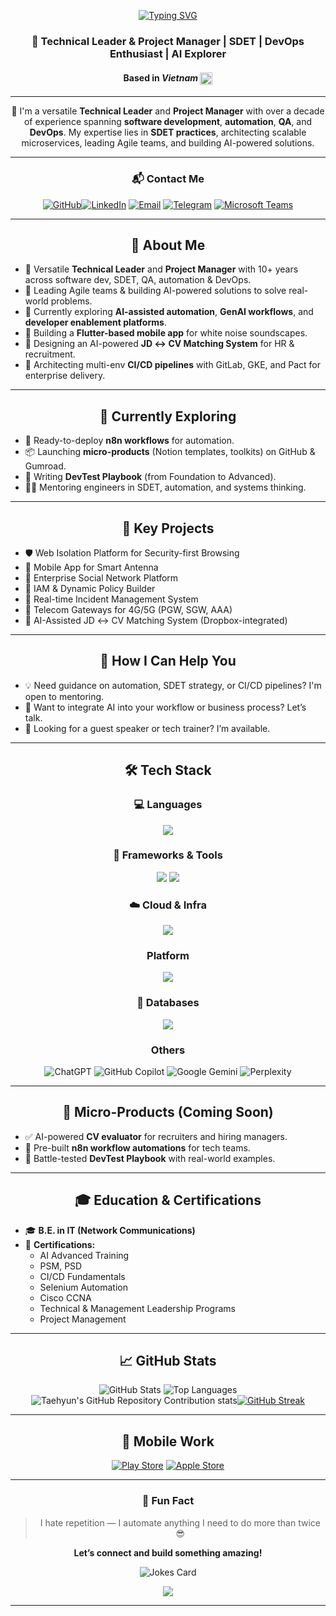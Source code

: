<div align="center">

<a href="https://git.io/typing-svg"><img src="https://readme-typing-svg.herokuapp.com?font=Fira+Code&size=30&duration=3000&pause=1000&color=36F715&background=FFFFFF00&center=true&vCenter=true&width=500&height=70&lines=%F0%9F%91%8B+Hi+there%2C+I'm+Vu+Dang;You+can+call+me+Vic;Nice+to+meet+you" alt="Typing SVG" /></a>

### 🧠 Technical Leader & Project Manager | SDET | DevOps Enthusiast | AI Explorer  
#### Based in _*Vietnam*_ <img src="https://upload.wikimedia.org/wikipedia/commons/2/21/Flag_of_Vietnam.svg" alt="Vietnam Flag" width="20" style="vertical-align: middle;">

</div>

---

<div align="center">

💼 I'm a versatile **Technical Leader** and **Project Manager** with over a decade of experience spanning **software development**, **automation**, **QA**, and **DevOps**. My expertise lies in **SDET practices**, architecting scalable microservices, leading Agile teams, and building AI-powered solutions.

</div>

---
<div align="center">

### 📬 Contact Me

[![GitHub](https://img.shields.io/badge/GitHub-000?style=for-the-badge&logo=github)](https://github.com/vicdang)[![LinkedIn](https://img.shields.io/badge/LinkedIn-0A66C2?style=for-the-badge&logo=linkedin)](https://www.linkedin.com/in/your-linkedin) [![Email](https://img.shields.io/badge/Email-D14836?style=for-the-badge&logo=gmail&logoColor=white)](mailto:vudnn.dl@gmail.com) [![Telegram](https://img.shields.io/badge/Telegram-26A5E4?style=for-the-badge&logo=telegram)](https://t.me/vudnn.dl) [![Microsoft Teams](https://img.shields.io/badge/Microsoft%20Teams-6264A7?style=for-the-badge&logo=microsoft-teams&logoColor=white)](https://teams.microsoft.com/l/chat/0/0?users=your.vudnn.dl@gmail.com)

</div>

---
<div align="center">

## 👋 About Me

</div>

- 💼 Versatile **Technical Leader** and **Project Manager** with 10+ years across software dev, SDET, QA, automation & DevOps.
- 🧠 Leading Agile teams & building AI-powered solutions to solve real-world problems.
- 🔭 Currently exploring **AI-assisted automation**, **GenAI workflows**, and **developer enablement platforms**.
- 📱 Building a **Flutter-based mobile app** for white noise soundscapes.
- 🤖 Designing an AI-powered **JD ↔ CV Matching System** for HR & recruitment.
- 🧩 Architecting multi-env **CI/CD pipelines** with GitLab, GKE, and Pact for enterprise delivery.

---
<div align="center">
  
## 🎯 Currently Exploring

</div>

- 🧪 Ready-to-deploy **n8n workflows** for automation.
- 📦 Launching **micro-products** (Notion templates, toolkits) on GitHub & Gumroad.
- 📘 Writing **DevTest Playbook** (from Foundation to Advanced).
- 👨‍🏫 Mentoring engineers in SDET, automation, and systems thinking.

---
<div align="center">

## 🧩 Key Projects

</div>

- 🛡  Web Isolation Platform for Security-first Browsing
- 📱  Mobile App for Smart Antenna
- 👥  Enterprise Social Network Platform
- 🔐  IAM & Dynamic Policy Builder
- 🚨  Real-time Incident Management System
- 📡  Telecom Gateways for 4G/5G (PGW, SGW, AAA)
- 🤖  AI-Assisted JD ↔ CV Matching System (Dropbox-integrated)

---
<div align="center">

## 🤝 How I Can Help You

</div>

- 💡 Need guidance on automation, SDET strategy, or CI/CD pipelines? I'm open to mentoring.
- 🧩 Want to integrate AI into your workflow or business process? Let’s talk.
- 🎤 Looking for a guest speaker or tech trainer? I’m available.

---
<div align="center">

## 🛠️ Tech Stack

### 💻 Languages
<img src="https://skillicons.dev/icons?i=python,java,nodejs,cs,react,javascript,bash,perl"/>

### 🧰 Frameworks & Tools
<img src="https://skillicons.dev/icons?i=django,flask,angular,express,selenium,nginx,electron,bootstrap,html,css,jquery,tailwind,cypress,jest,d3,dart,elasticsearch,git,bitbucket,github,gitlab,grafana,kafka,postman,maven,npm,sentry,terraform"/>
<img src="https://skillicons.dev/icons?i=ai,photoshop,sketchup,vscode,pycharm,eclipse,vim"/>

### ☁️ Cloud & Infra
<img src="https://skillicons.dev/icons?i=aws,azure,gcp,docker,kubernetes,jenkins,openstack"/>

### Platform
<img src="https://skillicons.dev/icons?i=redhat,ubuntu,linux,windows,apple,debian"/>

### 🧮 Databases
<img src="https://skillicons.dev/icons?i=postgres,mysql,mongo,sqlite"/>

### Others
![ChatGPT](https://img.shields.io/badge/chatGPT-74aa9c?style=for-the-badge&logo=openai&logoColor=white) ![GitHub Copilot](https://img.shields.io/badge/github_copilot-8957E5?style=for-the-badge&logo=github-copilot&logoColor=white) ![Google Gemini](https://img.shields.io/badge/google%20gemini-8E75B2?style=for-the-badge&logo=google%20gemini&logoColor=white) ![Perplexity](https://img.shields.io/badge/perplexity-000000?style=for-the-badge&logo=perplexity&logoColor=088F8F)

</div>

---

<div align="center">

## 🎁 Micro-Products (Coming Soon)

</div>

- ✅ AI-powered **CV evaluator** for recruiters and hiring managers.
- 🧠 Pre-built **n8n workflow automations** for tech teams.
- 🧾 Battle-tested **DevTest Playbook** with real-world examples.

---
<div align="center">
  
## 🎓 Education & Certifications

</div>

- 🎓 **B.E. in IT (Network Communications)**  
- 🧾 **Certifications:**
  - AI Advanced Training
  - PSM, PSD
  - CI/CD Fundamentals
  - Selenium Automation
  - Cisco CCNA
  - Technical & Management Leadership Programs
  - Project Management

---
<div align="center">

## 📈 GitHub Stats

![GitHub Stats](https://github-readme-stats.vercel.app/api?username=vicdang&show_icons=true&show=prs_merged_percentage,reviews,prs_merged&include_all_commits=true&rank_icon=percentile&theme=gruvbox) ![Top Languages](https://github-readme-stats.vercel.app/api/top-langs/?username=vicdang&rank_icon=percentile&layout=donut&theme=gruvbox)![Taehyun's GitHub Repository Contribution stats](https://github-contributor-stats.vercel.app/api?username=vicdang&hide=B&theme=gruvbox&limit=5&&combine_all_yearly_contributions=true)[![GitHub Streak](https://streak-stats.demolab.com?user=vicdang&theme=gruvbox)](https://git.io/streak-stats)

---

## 📱 Mobile Work

[![Play Store](https://img.shields.io/badge/Play_Store-3DDC84?style=for-the-badge&logo=google-play)](https://play.google.com/store)
[![Apple Store](https://img.shields.io/badge/App_Store-0D96F6?style=for-the-badge&logo=app-store&logoColor=white)](https://apps.apple.com)

---

### 👀 Fun Fact

> I hate repetition — I automate anything I need to do more than twice 😎

**Let’s connect and build something amazing!**

![Jokes Card](https://readme-jokes.vercel.app/api?theme=gruvbox)

<img src="https://visitor-badge.laobi.icu/badge?page_id=vicdang"/>
</div>

---
